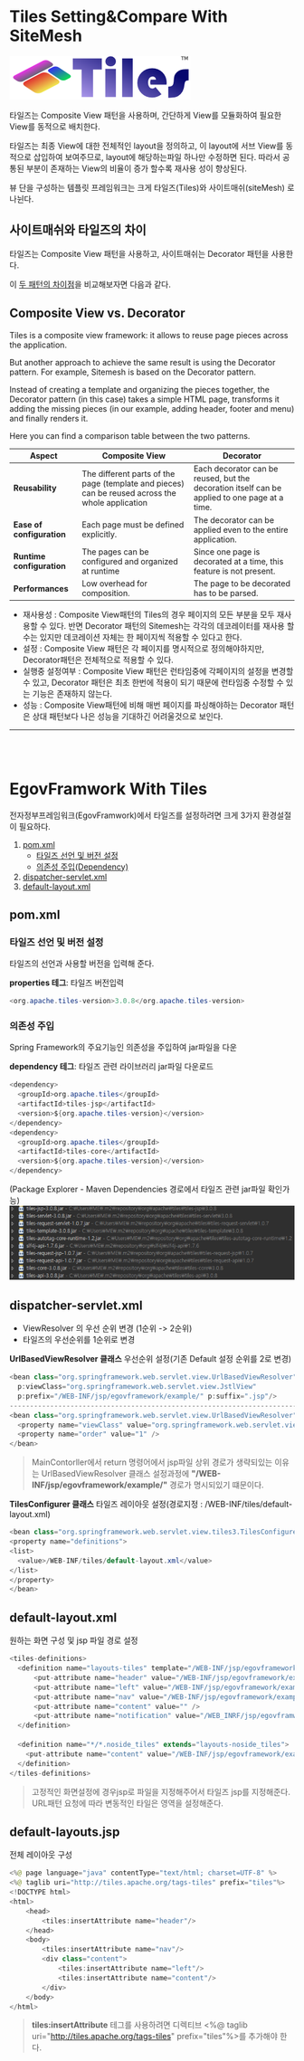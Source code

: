 # Tiles Setting&Compare With SiteMesh

![Tiles_Logo](./img/logo.PNG)

타일즈는 Composite View 패턴을 사용하며, 간단하게 View를 모듈화하여 필요한 View를 동적으로 배치한다.

타일즈는 최종 View에 대한 전체적인 layout을 정의하고, 이 layout에 서브 View를 동적으로 삽입하여 보여주므로, layout에 해당하는파일 하나만 수정하면 된다. 따라서 공통된 부분이 존재하는 View의 비율이 증가 할수록 재사용 성이 향상된다.

뷰 단을 구성하는 템플릿 프레임워크는 크게 타일즈(Tiles)와 사이트매쉬(siteMesh) 로 나뉜다.


## 사이트매쉬와 타일즈의 차이

타일즈는 Composite View 패턴을 사용하고, 사이트매쉬는 Decorator 패턴을 사용한다.

이 [두 패턴의 차이점](http://tiles.apache.org/framework/tutorial/pattern)을 비교해보자면 다음과 같다.


## Composite View vs. Decorator

Tiles is a composite view framework: it allows to reuse page pieces across the application.

But another approach to achieve the same result is using the Decorator pattern. For example, Sitemesh is based on the Decorator pattern.

Instead of creating a template and organizing the pieces together, the Decorator pattern (in this case) takes a simple HTML page, transforms it adding the missing pieces (in our example, adding header, footer and menu) and finally renders it.

Here you can find a comparison table between the two patterns.

|  <center>Aspect</center> |  <center> Composite View </center> | <center>Decorator</center> |
|:--------|:--------|:--------|
|**Reusability** | The different parts of the page (template and pieces)  can be reused across the whole application |Each decorator can be reused, but the decoration itself  can be applied to one page at a time. |
|**Ease of configuration** | Each page must be defined explicitly. | The decorator can be applied even to the entire application. |
|**Runtime configuration** | The pages can be configured and organized at runtime |Since one page is decorated at a time, this feature is not  present.|
|**Performances** | Low overhead for composition.  | The page to be decorated has to be parsed. |

* 재사용성 :
 Composite View패턴의 Tiles의 경우 페이지의 모든 부분을 모두 재사용할 수 있다. 반면 Decorator 패턴의 Sitemesh는 각각의 데코레이터를 재사용 할수는 있지만 데코레이션 자체는 한 페이지씩 적용할 수 있다고 한다.
* 설정 :
Composite View 패턴은 각 페이지를 명시적으로 정의해야하지만, Decorator패턴은 전체적으로 적용할 수 있다.
* 실행중 설정여부 :
 Composite View 패턴은 런타임중에 각페이지의 설정을 변경할 수 있고, Decorator 패턴은 최초 한번에 적용이 되기 때문에 런타임중 수정할 수 있는 기능은 존재하지 않는다.
* 성능 :
 Composite View패턴에 비해 매번 페이지를 파싱해야하는 Decorator 패턴은 상대 패턴보다 나은 성능을 기대하긴 어려울것으로 보인다.

---
<br><br>

# EgovFramwork With Tiles

전자정부프레임워크(EgovFramwork)에서 타일즈를 설정하려면 크게 3가지 환경설절이 필요하다.

1. [pom.xml](#pom.xml)
    - [타일즈 선언 및 버전 설정](#타일즈-선언-및-버전-설정)
    - [의존성 주입(Dependency)](#의존성-주입)
2. [dispatcher-servlet.xml](#dispatcher-servlet.xml)
3. [default-layout.xml](#dispatcher-servlet.xml)

## pom.xml

### 타일즈 선언 및 버전 설정

타일즈의 선언과 사용할 버전을 입력해 준다.

**properties 테그**: 타일즈 버전입력

```Java
<org.apache.tiles-version>3.0.8</org.apache.tiles-version>
```  

### 의존성 주입

Spring Framework의 주요기능인 의존성을 주입하여 jar파일을 다운

**dependency 테그**: 타일즈 관련 라이브러리 jar파일 다운로드

```Java
<dependency>
  <groupId>org.apache.tiles</groupId>
  <artifactId>tiles-jsp</artifactId>
  <version>${org.apache.tiles-version}</version>
</dependency>
<dependency>
  <groupId>org.apache.tiles</groupId>
  <artifactId>tiles-core</artifactId>
  <version>${org.apache.tiles-version}</version>
</dependency>
```
(Package Explorer - Maven Dependencies 경로에서 타일즈 관련 jar파일 확인가능)
![tiles_jar](./img/tiles_jar.PNG)


## dispatcher-servlet.xml

* ViewResolver 의 우선 순위 변경 (1순위 -> 2순위)
* 타일즈의 우선순위를 1순위로 변경

**UrlBasedViewResolver 클래스** 우선순위 설정(기존 Default 설정 순위를 2로 변경)

```Java
<bean class="org.springframework.web.servlet.view.UrlBasedViewResolver" p:order="2"
  p:viewClass="org.springframework.web.servlet.view.JstlView"
  p:prefix="/WEB-INF/jsp/egovframework/example/" p:suffix=".jsp"/>
--------------------------------------------------------------------------
<bean class="org.springframework.web.servlet.view.UrlBasedViewResolver">  		
  <property name="viewClass" value="org.springframework.web.servlet.view.tiles3.TilesView" />  		
  <property name="order" value="1" /> 	
</bean> 	
```

> MainContorller에서 return 명령어에서 jsp파일 상위 경로가 생략되있는 이유는 UrlBasedViewResolver 클래스 설정과정에 **"/WEB-INF/jsp/egovframework/example/"** 경로가 명시되있기 떄문이다.

**TilesConfigurer 클래스** 타일즈 레이아웃 설정(경로지정 : /WEB-INF/tiles/default-layout.xml)

```Java
<bean class="org.springframework.web.servlet.view.tiles3.TilesConfigurer">
<property name="definitions">
<list>
  <value>/WEB-INF/tiles/default-layout.xml</value>
</list>
</property>
</bean>
```

## default-layout.xml

원하는 화면 구성 및 jsp 파일 경로 설정

```Java
<tiles-definitions>
  <definition name="layouts-tiles" template="/WEB-INF/jsp/egovframework/example/cmmn/default-layouts.jsp">
      <put-attribute name="header" value="/WEB-INF/jsp/egovframework/example/cmmn/default-header.jsp" />
      <put-attribute name="left" value="/WEB-INF/jsp/egovframework/example/cmmn/default-left.jsp" />
      <put-attribute name="nav" value="/WEB-INF/jsp/egovframework/example/cmmn/default-nav.jsp" />
      <put-attribute name="content" value="" />
      <put-attribute name="notification" value="/WEB_INRF/jsp/egovframwork/example/cmmn/default-notification.jsp" />
  </definition>

  <definition name="*/*.noside_tiles" extends="layouts-noside_tiles">
    <put-attribute name="content" value="/WEB-INF/jsp/egovframework/example/{1}/{2}.jsp" />
  </definition>
</tiles-definitions>
```

> 고정적인 화면설정에 경우jsp로 파일을 지정해주어서 타일즈 jsp를 지정해준다.
> URL패턴 요청에 따라 변동적인 타일은 영역을 설정해준다.


## default-layouts.jsp

전체 레이아웃 구성

```Java
<%@ page language="java" contentType="text/html; charset=UTF-8" %>
<%@ taglib uri="http://tiles.apache.org/tags-tiles" prefix="tiles"%>
<!DOCTYPE html>
<html>
	<head>
		<tiles:insertAttribute name="header"/>
	</head>
	<body>
		<tiles:insertAttribute name="nav"/>
		<div class="content">
    		<tiles:insertAttribute name="left"/>
			<tiles:insertAttribute name="content"/>
		</div>
	</body>
</html>
```

> **tiles:insertAttribute** 테그를 사용하려면 디렉티브 <%@ taglib uri="http://tiles.apache.org/tags-tiles" prefix="tiles"%>를 추가해야 한다.
